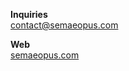 **Inquiries**  
[contact@semaeopus.com](http://web.archive.org/web/20230602011421/mailto:contact@semaeopus.com)

**Web**  
[semaeopus.com](http://web.archive.org/web/20230602011421/http://semaeopus.com/)